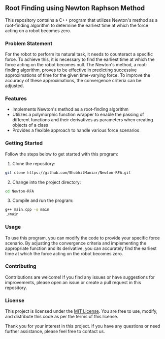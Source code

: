 ## Root Finding using Newton Raphson Method

This repository contains a C++ program that utilizes Newton's method as a root-finding algorithm to determine the earliest time at which the force acting on a robot becomes zero.

### Problem Statement

For the robot to perform its natural task, it needs to counteract a specific force. To achieve this, it is necessary to find the earliest time at which the force acting on the robot becomes null. The Newton's method, a root-finding algorithm, proves to be effective in predicting successive approximations of time for the given time-varying force. To improve the accuracy of these approximations, the convergence criteria can be adjusted.

### Features

- Implements Newton's method as a root-finding algorithm
- Utilizes a polymorphic function wrapper to enable the passing of different functions and their derivatives as parameters when creating objects of a class
- Provides a flexible approach to handle various force scenarios

### Getting Started

Follow the steps below to get started with this program:

1. Clone the repository:

```bash
git clone https://github.com/ShobhitManiar/Newton-RFA.git
```

2. Change into the project directory:

```bash
cd Newton-RFA
```

3. Compile and run the program:

```bash
g++ main.cpp -o main
./main
```

### Usage

To use this program, you can modify the code to provide your specific force scenario. By adjusting the convergence criteria and implementing the appropriate function and its derivative, you can accurately find the earliest time at which the force acting on the robot becomes zero.

### Contributing

Contributions are welcome! If you find any issues or have suggestions for improvements, please open an issue or create a pull request in this repository.

### License

This project is licensed under the [MIT License](LICENSE). You are free to use, modify, and distribute this code as per the terms of this license.

Thank you for your interest in this project. If you have any questions or need further assistance, please feel free to contact us.
